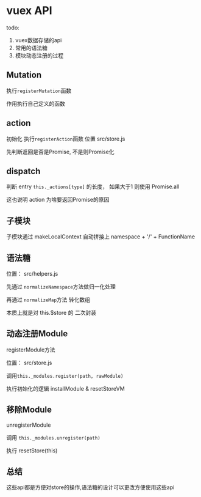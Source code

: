 # vuex API

todo:
  1. vuex数据存储的api
  2. 常用的语法糖
  3. 模块动态注册的过程

## Mutation

执行`registerMutation`函数

作用执行自己定义的函数

## action

初始化 执行`registerAction`函数 位置 src/store.js

先判断返回是否是Promise, 不是则Promise化


## dispatch

判断 entry `this._actions[type]` 的长度， 如果大于1 则使用 Promise.all

这也说明 action 为啥要返回Promise的原因


## 子模块

子模块通过 makeLocalContext 自动拼接上 namespace + '/' + FunctionName

## 语法糖

位置： src/helpers.js

先通过 `normalizeNamespace`方法做归一化处理

再通过 `normalizeMap`方法 转化数组

本质上就是对 this.$store 的 二次封装

## 动态注册Module

registerModule方法

位置： src/store.js

调用`this._modules.register(path, rawModule)`

执行初始化的逻辑 installModule & resetStoreVM

## 移除Module

unregisterModule

调用 `this._modules.unregister(path)`

执行 resetStore(this)

## 总结

这些api都是方便对store的操作,语法糖的设计可以更改方便使用这些api
